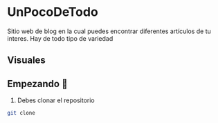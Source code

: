 # UnPocoDeTodo
Sitio web de blog en la cual puedes encontrar diferentes artículos de tu interes. Hay de todo tipo de variedad 

## Visuales

## Empezando 🚀
1. Debes clonar el repositorio
```bash
git clone 
```


